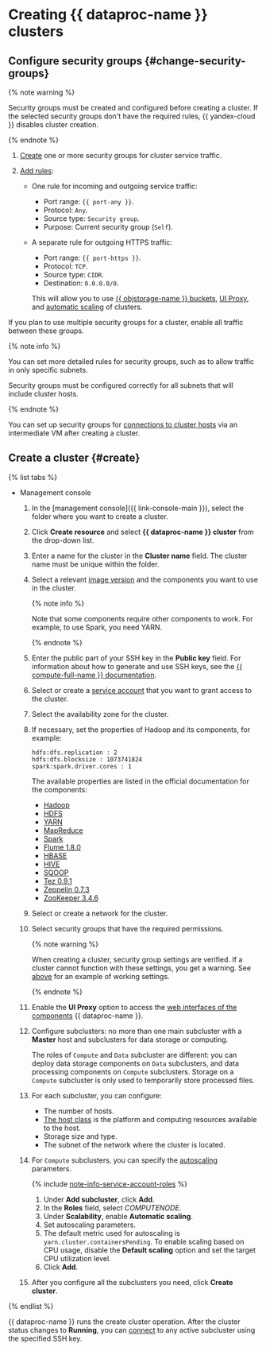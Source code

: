# Creating {{ dataproc-name }} clusters

## Configure security groups {#change-security-groups}

{% note warning %}

Security groups must be created and configured before creating a cluster. If the selected security groups don't have the required rules, {{ yandex-cloud }} disables cluster creation.

{% endnote %}

1. [Create](../../vpc/operations/security-group-create.md) one or more security groups for cluster service traffic.
1. [Add rules](../../vpc/operations/security-group-update.md#add-rule):

    * One rule for incoming and outgoing service traffic:
        
		* Port range: `{{ port-any }}`.
        * Protocol: `Any`.
        * Source type: `Security group`.
        * Purpose: Current security group (`Self`).

    * A separate rule for outgoing HTTPS traffic:
        
		* Port range: `{{ port-https }}`.
        * Protocol: `TCP`.
        * Source type: `CIDR`.
        * Destination: `0.0.0.0/0`.

        This will allow you to use [{{ objstorage-name }} buckets](../../storage/concepts/bucket.md), [UI Proxy](../concepts/ui-proxy.md), and [automatic scaling](../concepts/autoscaling.md) of clusters.

If you plan to use multiple security groups for a cluster, enable all traffic between these groups.

{% note info %}

You can set more detailed rules for security groups, such as to allow traffic in only specific subnets.

Security groups must be configured correctly for all subnets that will include cluster hosts.

{% endnote %}

You can set up security groups for [connections to cluster hosts](./connect.md) via an intermediate VM after creating a cluster.

## Create a cluster {#create}

{% list tabs %}

* Management console

  1. In the [management console]({{ link-console-main }}), select the folder where you want to create a cluster.

  1. Click **Create resource** and select **{{ dataproc-name }} cluster** from the drop-down list.

  1. Enter a name for the cluster in the **Cluster name** field. The cluster name must be unique within the folder.

  1. Select a relevant [image version](../concepts/environment.md) and the components you want to use in the cluster.

     {% note info %}

     Note that some components require other components to work. For example, to use Spark, you need YARN.

     {% endnote %}

  1. Enter the public part of your SSH key in the **Public key** field. For information about how to generate and use SSH keys, see the [{{ compute-full-name }} documentation](../../compute/operations/vm-connect/ssh.md).

  1. Select or create a [service account](../../iam/concepts/users/service-accounts.md) that you want to grant access to the cluster.

  1. Select the availability zone for the cluster.

  1. If necessary, set the properties of Hadoop and its components, for example:

     ```
     hdfs:dfs.replication : 2
     hdfs:dfs.blocksize : 1073741824
     spark:spark.driver.cores : 1
     ```

     The available properties are listed in the official documentation for the components:
     * [Hadoop](https://hadoop.apache.org/docs/current/hadoop-project-dist/hadoop-common/core-default.xml)
     * [HDFS](https://hadoop.apache.org/docs/current/hadoop-project-dist/hadoop-hdfs/hdfs-default.xml)
     * [YARN](https://hadoop.apache.org/docs/current/hadoop-yarn/hadoop-yarn-common/yarn-default.xml)
     * [MapReduce](https://hadoop.apache.org/docs/current/hadoop-mapreduce-client/hadoop-mapreduce-client-core/mapred-default.xml)
     * [Spark](https://spark.apache.org/docs/2.2.3/configuration.html#available-properties)
     * [Flume 1.8.0](https://flume.apache.org/releases/content/1.8.0/FlumeUserGuide.html#flume-properties)
     * [HBASE](https://hbase.apache.org/book.html#hbase_default_configurations)
     * [HIVE](https://cwiki.apache.org/confluence/display/Hive/Configuration+Properties)
     * [SQOOP](https://sqoop.apache.org/docs/1.4.6/SqoopUserGuide.html#_additional_import_configuration_properties)
     * [Tez 0.9.1](https://tez.apache.org/releases/0.9.1/tez-api-javadocs/configs/TezConfiguration.html)
     * [Zeppelin 0.7.3](https://zeppelin.apache.org/docs/0.7.3/install/configuration.html)
     * [ZooKeeper 3.4.6](http://zookeeper.apache.org/doc/r3.4.6/zookeeperAdmin#sc_configuration)

  1. Select or create a network for the cluster.

  1. Select security groups that have the required permissions.

      {% note warning %}

      When creating a cluster, security group settings are verified. If a cluster cannot function with these settings, you get a warning. See [above](#change-security-groups) for an example of working settings.

      {% endnote %}

  1. Enable the **UI Proxy** option to access the [web interfaces of the components](../concepts/ui-proxy.md) {{ dataproc-name }}.

  1. Configure subclusters: no more than one main subcluster with a **Master** host and subclusters for data storage or computing.

     The roles of `Compute` and `Data` subcluster are different: you can deploy data storage components on `Data` subclusters, and data processing components on `Compute` subclusters. Storage on a `Compute` subcluster is only used to temporarily store processed files.

  1. For each subcluster, you can configure:
     * The number of hosts.
     * [The host class](../concepts/instance-types.md) is the platform and computing resources available to the host.
     * Storage size and type.
     * The subnet of the network where the cluster is located.

  1. For `Compute` subclusters, you can specify the [autoscaling](../concepts/autoscaling.md) parameters.

     {% include [note-info-service-account-roles](../../_includes/data-proc/service-account-roles.md) %}
     1. Under **Add subcluster**, click **Add**.
     1. In the **Roles** field, select _COMPUTENODE_.
     1. Under **Scalability**, enable **Automatic scaling**.
     1. Set autoscaling parameters.
     1. The default metric used for autoscaling is `yarn.cluster.containersPending`. To enable scaling based on CPU usage, disable the **Default scaling** option and set the target CPU utilization level.
     1. Click **Add**.

  1. After you configure all the subclusters you need, click **Create cluster**.

{% endlist %}

{{ dataproc-name }} runs the create cluster operation. After the cluster status changes to **Running**, you can [connect](connect.md) to any active subcluster using the specified SSH key.

